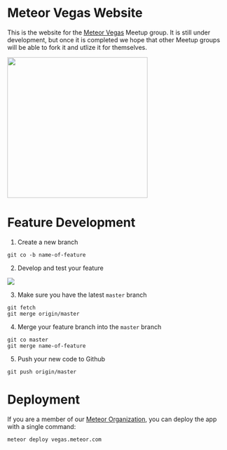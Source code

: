 Meteor Vegas Website
=======

This is the website for the [Meteor Vegas](http://vegas.meteor.com) Meetup group. It is still under development, but once it is completed we hope that other Meetup groups will be able to fork it and utlize it for themselves.

<a href="http://cl.ly/image/0Y1B0G0l3Z02">
  <img src="http://f.cl.ly/items/2v2v10442O2t0S0z2u2U/meteor-vegas-screenshot.png" width=320 />
</a>

# Feature Development

1. Create a new branch

  ```
  git co -b name-of-feature
  ```

2. Develop and test your feature

![](http://www.millsworks.net/blog/wp-content/uploads/2009/04/writing_process.gif)

3. Make sure you have the latest `master` branch

  ```
  git fetch
  git merge origin/master
  ```

4. Merge your feature branch into the `master` branch

  ```
  git co master
  git merge name-of-feature
  ```

5. Push your new code to Github

  ```
  git push origin/master
  ```

# Deployment

If you are a member of our [Meteor Organization](https://www.meteor.com/blog/2014/09/04/meteor-091-organizations-blaze-APIs), you can deploy the app with a single command:

`meteor deploy vegas.meteor.com`
